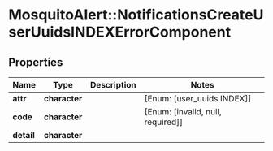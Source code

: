 # MosquitoAlert::NotificationsCreateUserUuidsINDEXErrorComponent


## Properties
Name | Type | Description | Notes
------------ | ------------- | ------------- | -------------
**attr** | **character** |  | [Enum: [user_uuids.INDEX]] 
**code** | **character** |  | [Enum: [invalid, null, required]] 
**detail** | **character** |  | 


